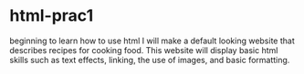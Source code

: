 # html-prac1
beginning to learn how to use html
I will make a default looking website that describes recipes for cooking food.
This website will display basic html skills such as text effects, linking, the use of images, and basic formatting.
